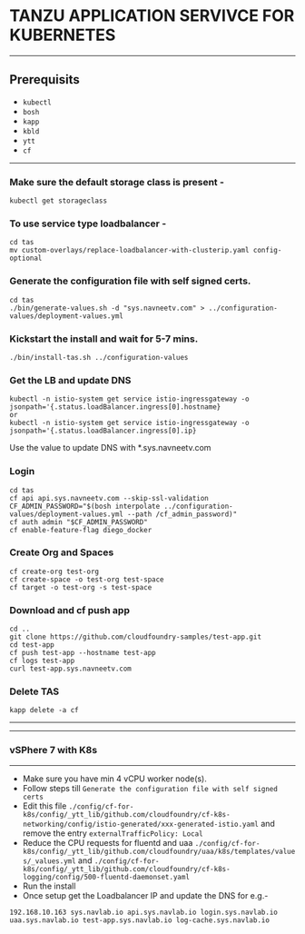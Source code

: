 # TANZU APPLICATION SERVIVCE FOR KUBERNETES
---

## Prerequisits 
* `kubectl`
* `bosh`
* `kapp`
* `kbld`
* `ytt`
* `cf`
---

### Make sure the default storage class is present -

```kubectl get storageclass```
### To use service type loadbalancer -
```
cd tas
mv custom-overlays/replace-loadbalancer-with-clusterip.yaml config-optional
```
### Generate the configuration file with self signed certs. 
```
cd tas
./bin/generate-values.sh -d "sys.navneetv.com" > ../configuration-values/deployment-values.yml
```
### Kickstart the install and wait for 5-7 mins. 
```
./bin/install-tas.sh ../configuration-values
```
### Get the LB and update DNS
```
kubectl -n istio-system get service istio-ingressgateway -o jsonpath='{.status.loadBalancer.ingress[0].hostname}
or
kubectl -n istio-system get service istio-ingressgateway -o jsonpath='{.status.loadBalancer.ingress[0].ip}
```
Use the value to update DNS with *.sys.navneetv.com

### Login 
```
cd tas
cf api api.sys.navneetv.com --skip-ssl-validation
CF_ADMIN_PASSWORD="$(bosh interpolate ../configuration-values/deployment-values.yml --path /cf_admin_password)"
cf auth admin "$CF_ADMIN_PASSWORD"
cf enable-feature-flag diego_docker
```

### Create Org and Spaces
```
cf create-org test-org
cf create-space -o test-org test-space
cf target -o test-org -s test-space
```

### Download and cf push app
```
cd ..
git clone https://github.com/cloudfoundry-samples/test-app.git
cd test-app
cf push test-app --hostname test-app
cf logs test-app
curl test-app.sys.navneetv.com
```

### Delete TAS
```
kapp delete -a cf
```
---
---

### vSPhere 7 with K8s 
---

* Make sure you have min 4 vCPU worker node(s).
* Follow steps till `Generate the configuration file with self signed certs`
* Edit this file 
`./config/cf-for-k8s/config/_ytt_lib/github.com/cloudfoundry/cf-k8s-networking/config/istio-generated/xxx-generated-istio.yaml`
and remove the entry `externalTrafficPolicy: Local`
* Reduce the CPU requests for fluentd and uaa
`./config/cf-for-k8s/config/_ytt_lib/github.com/cloudfoundry/uaa/k8s/templates/values/_values.yml` and `./config/cf-for-k8s/config/_ytt_lib/github.com/cloudfoundry/cf-k8s-logging/config/500-fluentd-daemonset.yaml`
* Run the install
* Once setup get the Loadbalancer IP and update the DNS for e.g.- 
```
192.168.10.163 sys.navlab.io api.sys.navlab.io login.sys.navlab.io uaa.sys.navlab.io test-app.sys.navlab.io log-cache.sys.navlab.io
```





